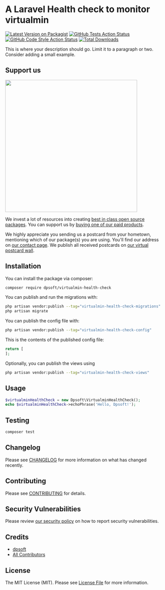 # A Laravel Health check to monitor virtualmin

[![Latest Version on Packagist](https://img.shields.io/packagist/v/dpsoft/virtualmin-health-check.svg?style=flat-square)](https://packagist.org/packages/dpsoft/virtualmin-health-check)
[![GitHub Tests Action Status](https://img.shields.io/github/workflow/status/dpsoft/virtualmin-health-check/run-tests?label=tests)](https://github.com/dpsoft/virtualmin-health-check/actions?query=workflow%3Arun-tests+branch%3Amain)
[![GitHub Code Style Action Status](https://img.shields.io/github/workflow/status/dpsoft/virtualmin-health-check/Check%20&%20fix%20styling?label=code%20style)](https://github.com/dpsoft/virtualmin-health-check/actions?query=workflow%3A"Check+%26+fix+styling"+branch%3Amain)
[![Total Downloads](https://img.shields.io/packagist/dt/dpsoft/virtualmin-health-check.svg?style=flat-square)](https://packagist.org/packages/dpsoft/virtualmin-health-check)

This is where your description should go. Limit it to a paragraph or two. Consider adding a small example.

## Support us

[<img src="https://github-ads.s3.eu-central-1.amazonaws.com/virtualmin-health-check.jpg?t=1" width="419px" />](https://spatie.be/github-ad-click/virtualmin-health-check)

We invest a lot of resources into creating [best in class open source packages](https://spatie.be/open-source). You can support us by [buying one of our paid products](https://spatie.be/open-source/support-us).

We highly appreciate you sending us a postcard from your hometown, mentioning which of our package(s) you are using. You'll find our address on [our contact page](https://spatie.be/about-us). We publish all received postcards on [our virtual postcard wall](https://spatie.be/open-source/postcards).

## Installation

You can install the package via composer:

```bash
composer require dpsoft/virtualmin-health-check
```

You can publish and run the migrations with:

```bash
php artisan vendor:publish --tag="virtualmin-health-check-migrations"
php artisan migrate
```

You can publish the config file with:

```bash
php artisan vendor:publish --tag="virtualmin-health-check-config"
```

This is the contents of the published config file:

```php
return [
];
```

Optionally, you can publish the views using

```bash
php artisan vendor:publish --tag="virtualmin-health-check-views"
```

## Usage

```php
$virtualminHealthCheck = new Dpsoft\VirtualminHealthCheck();
echo $virtualminHealthCheck->echoPhrase('Hello, Dpsoft!');
```

## Testing

```bash
composer test
```

## Changelog

Please see [CHANGELOG](CHANGELOG.md) for more information on what has changed recently.

## Contributing

Please see [CONTRIBUTING](.github/CONTRIBUTING.md) for details.

## Security Vulnerabilities

Please review [our security policy](../../security/policy) on how to report security vulnerabilities.

## Credits

- [dpsoft](https://github.com/dpsoft)
- [All Contributors](../../contributors)

## License

The MIT License (MIT). Please see [License File](LICENSE.md) for more information.
